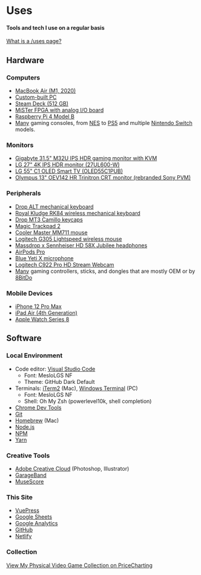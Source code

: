 # Uses

#### Tools and tech I use on a regular basis

[What is a /uses page?](https://github.com/wesbos/awesome-uses/)

## Hardware
### Computers
- [MacBook Air (M1, 2020)](https://en.wikipedia.org/wiki/MacBook_Air_(Apple_silicon))
- [Custom-built PC](https://pcpartpicker.com/b/Hq9G3C)
- [Steam Deck (512 GB)](https://store.steampowered.com/steamdeck)
- [MiSTer FPGA with analog I/O board](https://misteraddons.com/collections/kits-1/products/mister-pre-configured-bundle-with-aluminum-case?variant=39440209084549)
- [Raspberry Pi 4 Model B](https://www.raspberrypi.com/products/raspberry-pi-4-model-b/)
- [Many](https://www.pricecharting.com/offers?seller=wpdbc2737xvuig5i5yd3g3bohq&status=collection) gaming consoles, from [NES](https://en.wikipedia.org/wiki/Nintendo_Entertainment_System) to [PS5](https://en.wikipedia.org/wiki/PlayStation_5) and multiple [Nintendo Switch](https://en.m.wikipedia.org/wiki/Nintendo_Switch) models.

### Monitors
- [Gigabyte 31.5" M32U IPS HDR gaming monitor with KVM](https://www.gigabyte.com/Monitor/M32U)
- [LG 27" 4K IPS HDR monitor (27UL600-W)](https://www.lg.com/us/monitors/lg-27UL600-W-4k-uhd-led-monitor)
- [LG 55" C1 OLED Smart TV (OLED55C1PUB)](https://www.lg.com/us/tvs/lg-oled55c1pub-oled-4k-tv)
- [Olympus 13" OEV142 HR Trinitron CRT monitor (rebranded Sony PVM)](https://www.youtube.com/watch?v=CjB6D8HrU7E&list=PL_Hm88_bscLQMTL_PB7iUP_wYiTayzZp7&index=1)

### Peripherals
- [Drop ALT mechanical keyboard](https://drop.com/buy/drop-alt-mechanical-keyboard)
- [Royal Kludge RK84 wireless mechanical keyboard](https://rkgamingstore.com/products/rk84-keyboard-red-switch)
- [Drop MT3 Camillo keycaps](https://drop.com/buy/drop-mt3-camillo-keycap-set)
- [Magic Trackpad 2](https://en.wikipedia.org/wiki/Magic_Trackpad_2)
- [Cooler Master MM711 mouse](https://www.coolermaster.com/catalog/peripheral/mice/mm711/)
- [Logitech G305 Lightspeed wireless mouse](https://www.logitechg.com/en-us/products/gaming-mice/g305-lightspeed-wireless-gaming-mouse.910-006012.html)
- [Massdrop x Sennheiser HD 58X Jubilee headphones](https://drop.com/buy/massdrop-x-sennheiser-hd-58x-jubilee-headphones)
- [AirPods Pro](https://en.wikipedia.org/wiki/AirPods_Pro)
- [Blue Yeti X microphone](https://www.bluemic.com/en-us/products/yeti-x/)
- [Logitech C922 Pro HD Stream Webcam](https://www.logitech.com/en-us/products/webcams/c922-pro-stream-webcam.960-001087.html)
- [Many](https://www.pricecharting.com/offers?seller=wpdbc2737xvuig5i5yd3g3bohq&status=collection) gaming controllers, sticks, and dongles that are mostly OEM or by [8BitDo](https://www.8bitdo.com/)

### Mobile Devices
- [iPhone 12 Pro Max](https://en.wikipedia.org/wiki/IPhone_12_Pro)
- [iPad Air (4th Generation)](https://en.wikipedia.org/wiki/IPad_Air_(4th_generation))
- [Apple Watch Series 8](https://en.wikipedia.org/wiki/Apple_Watch)

## Software
### Local Environment
- Code editor: [Visual Studio Code](https://code.visualstudio.com/)
  - Font: MesloLGS NF
  - Theme: GitHub Dark Default
- Terminals: [iTerm2](https://iterm2.com/) (Mac), [Windows Terminal](https://aka.ms/terminal) (PC)
  - Font: MesloLGS NF
  - Shell: Oh My Zsh (powerlevel10k, shell completion)
- [Chrome Dev Tools](https://developer.chrome.com/docs/devtools/)
- [Git](https://git-scm.com/)
- [Homebrew](https://brew.sh/) (Mac)
- [Node.js](https://nodejs.org/)
- [NPM](https://www.npmjs.com/)
- [Yarn](https://yarnpkg.com/)

### Creative Tools
- [Adobe Creative Cloud](https://www.adobe.com/creativecloud.html) (Photoshop, Illustrator)
- [GarageBand](https://www.apple.com/mac/garageband/)
- [MuseScore](https://musescore.org/)

### This Site
- [VuePress](https://v2.vuepress.vuejs.org/) <Badge type="tip" text="v2" vertical="top" />
- [Google Sheets](https://docs.google.com/spreadsheets/d/e/2PACX-1vT2nbU2EQmkeReaRu9oI9wBMAvH9j-2S0TM787O8X8S6wQ2zh1Clbdhp2lmzwZ9AiN-a6YJQqYnEpxj/pubhtml)
- [Google Analytics](https://marketingplatform.google.com/about/analytics)
- [GitHub](https://github.com/bhamburg/burgbits-vuepress2)
- [Netlify](https://netlify.com/)

### Collection
[View My Physical Video Game Collection on PriceCharting](https://www.pricecharting.com/offers?seller=wpdbc2737xvuig5i5yd3g3bohq&status=collection)
